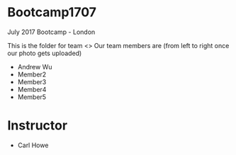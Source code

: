 # Bootcamp1707
July 2017 Bootcamp - London

This is the folder for team <<put team name here>>
Our team members are (from left to right once our photo gets uploaded)

[](photoname.jpg)

* Andrew Wu
* Member2
* Member3
* Member4
* Member5

# Instructor
* Carl Howe

